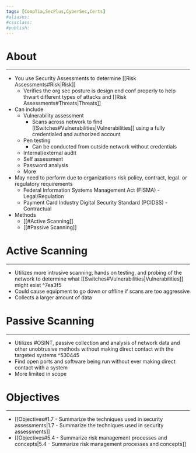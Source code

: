 ```yaml
---
tags: [CompTia,SecPlus,CyberSec,Certs]
#aliases:
#cssclass:
#publish:
---
```


# About
---
- You use Security Assessments to determine [[Risk Assessments#Risk|Risk]]
	- Verifies the org sec posture is design end conf properly to help thwart different types of attacks and [[Risk Assessments#Threats|Threats]]
- Can include
	- Vulnerability assessment
		- Scans across network to find [[Switches#Vulnerabilities|Vulnerabilities]] using a fully credentialed and authorized account
	- Pen testing
		- Can be conducted from outside network without credentials
	- Internal/external audit
	- Self assessment
	- Password analysis
	- More
- May need to perform due to organizations risk policy, contract, legal. or regulatory requirements
	- Federal Information Systems Management Act (FISMA) - Legal/Regulation
	- Payment Card Industry Digital Security Standard (PCIDSS) - Contractual
- Methods
	- [[#Active Scanning]]
	- [[#Passive Scanning]]

# Active Scanning
---
- Utilizes more intrusive scanning, hands on testing, and probing of the network to determine what [[Switches#Vulnerabilities|Vulnerabilities]] might exist ^7ea3f5
- Could cause equipment to go down or offline if scans are too aggressive
- Collects a larger amount of data

# Passive Scanning
---
- Utilizes #OSINT, passive collection and analysis of network data and other unobtrusive methods without making direct contact with the targeted systems ^530445
- Find open ports and software being run without ever making direct contact with a system
- More limited in scope

# Objectives
---
- [[Objectives#1.7 - Summarize the techniques used in security assessments|1.7 - Summarize the techniques used in security assessments]]
- [[Objectives#5.4 - Summarize risk management processes and concepts|5.4 - Summarize risk management processes and concepts]]